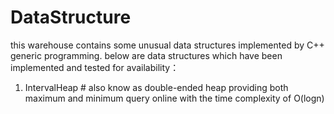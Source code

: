 # DataStructure
this warehouse contains some unusual data structures implemented by C++ generic programming. 
below are data structures which have been implemented and tested for availability：
1. IntervalHeap  # also know as double-ended heap providing both maximum and minimum query online with the time complexity of O(logn)
